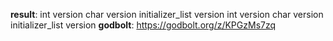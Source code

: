 **result**:
int version
char version
initializer_list<int> version
int version
char version
initializer_list<int> version
**godbolt**: https://godbolt.org/z/KPGzMs7zq